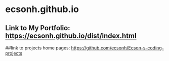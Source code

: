 # ecsonh.github.io
## Link to My Portfolio: https://ecsonh.github.io/dist/index.html
##link to projects home pages: https://github.com/ecsonh/Ecson-s-coding-projects
